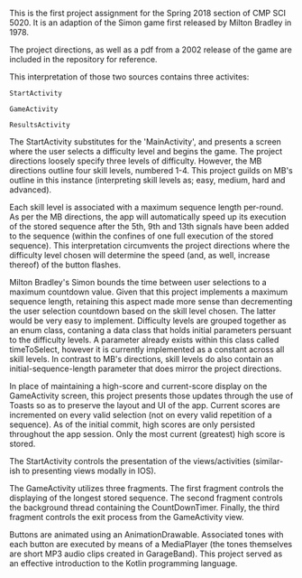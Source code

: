 This is the first project assignment for the Spring 2018 section
of CMP SCI 5020. It is an adaption of the Simon game first released
by Milton Bradley in 1978.

The project directions, as well as a pdf from a 2002 release of the
game are included in the repository for reference.

This interpretation of those two sources contains three activites:

	StartActivity

	GameActivity

	ResultsActivity

The StartActivity substitutes for the 'MainActivity', and presents
a screen where the user selects a difficulty level and begins the game.
The project directions loosely specify three levels of difficulty.
However, the MB directions outline four skill levels, numbered 1-4. This
project guilds on MB's outline in this instance (interpreting skill levels
as; easy, medium, hard and advanced).

Each skill level is associated with a maximum sequence length per-round.
As per the MB directions, the app will automatically speed up its execution
of the stored sequence after the 5th, 9th and 13th signals have been added
to the sequence (within the confines of one full execution of the stored
sequence). This interpretation circumvents the project directions where the
difficulty level chosen will determine the speed (and, as well, increase
thereof) of the button flashes.

Milton Bradley's Simon bounds the time between user selections to a maximum
countdown value. Given that this project implements a maximum sequence length,
retaining this aspect made more sense than decrementing the user selection
countdown based on the skill level chosen. The latter would be very easy to
implement. Difficulty levels are grouped together as an enum class, contaning
a data class that holds initial parameters persuant to the difficulty levels.
A parameter already exists within this class called timeToSelect, however it is
currently implemented as a constant across all skill levels. In contrast to MB's
directions, skill levels do also contain an initial-sequence-length parameter that
does mirror the project directions.

In place of maintaining a high-score and current-score display on the GameActivity
screen, this project presents those updates through the use of Toasts so as to
preserve the layout and UI of the app. Current scores are incremented on every valid
selection (not on every valid repetition of a sequence). As of the initial commit,
high scores are only persisted throughout the app session. Only the most current
(greatest) high score is stored.

The StartActivity controls the presentation of the views/activities (similar-ish to
presenting views modally in IOS).

The GameActivity utilizes three fragments. The first fragment controls the
displaying of the longest stored sequence. The second fragment controls the
background thread containing the CountDownTimer. Finally, the third fragment controls
the exit process from the GameActivity view.

Buttons are animated using an AnimationDrawable. Associated tones with each
button are executed by means of a MediaPlayer (the tones themselves are short MP3
audio clips created in GarageBand). This project served as an effective introduction
to the Kotlin programming language.
